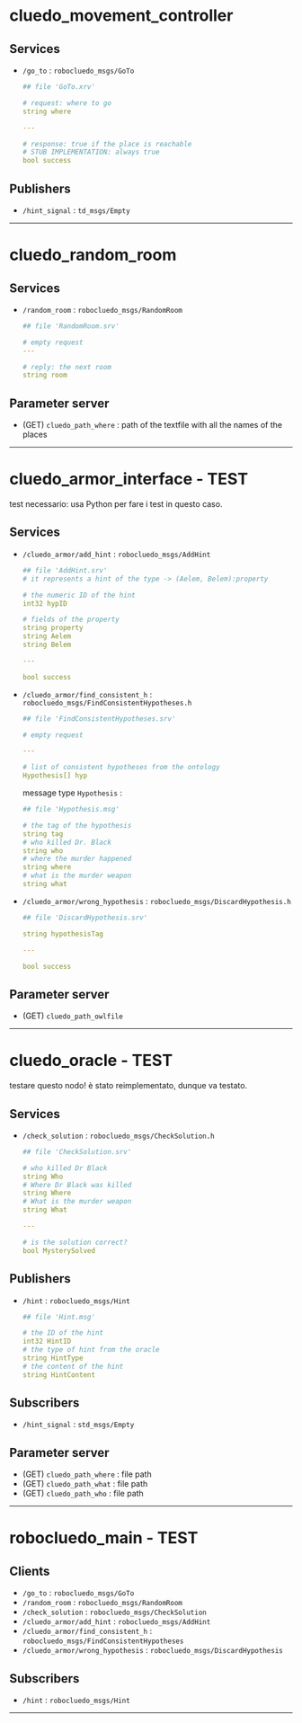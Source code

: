 

# cluedo_movement_controller

## Services

- `/go_to` : `robocluedo_msgs/GoTo`
    
    ```yaml
    ## file 'GoTo.xrv'
    
    # request: where to go
    string where
    
    ---
    
    # response: true if the place is reachable
    # STUB IMPLEMENTATION: always true
    bool success
    ```
    

## Publishers

- `/hint_signal` : `td_msgs/Empty`

---

# cluedo_random_room

## Services

- `/random_room` : `robocluedo_msgs/RandomRoom`
    
    ```yaml
    ## file 'RandomRoom.srv'
    
    # empty request
    ---
    
    # reply: the next room
    string room
    ```
    

## Parameter server

- (GET) `cluedo_path_where` : path of the textfile with all the names of the places

---

# cluedo_armor_interface - TEST

test necessario: usa Python per fare i test in questo caso. 

## Services

- `/cluedo_armor/add_hint` : `robocluedo_msgs/AddHint`
    
    ```yaml
    ## file 'AddHint.srv'
    # it represents a hint of the type -> (Aelem, Belem):property
    
    # the numeric ID of the hint
    int32 hypID
    
    # fields of the property
    string property
    string Aelem
    string Belem
    
    ---
    
    bool success
    ```
    
- `/cluedo_armor/find_consistent_h` : `robocluedo_msgs/FindConsistentHypotheses.h`
    
    ```yaml
    ## file 'FindConsistentHypotheses.srv'
    
    # empty request
    
    ---
    
    # list of consistent hypotheses from the ontology
    Hypothesis[] hyp
    ```
    
    message type `Hypothesis` : 
    
    ```yaml
    ## file 'Hypothesis.msg'
    
    # the tag of the hypothesis
    string tag
    # who killed Dr. Black
    string who
    # where the murder happened
    string where
    # what is the murder weapon
    string what
    ```
    
- `/cluedo_armor/wrong_hypothesis` : `robocluedo_msgs/DiscardHypothesis.h`
    
    ```yaml
    ## file 'DiscardHypothesis.srv'
    
    string hypothesisTag
    
    ---
    
    bool success
    ```
    

## Parameter server

- (GET) `cluedo_path_owlfile`

---

# cluedo_oracle - TEST

testare questo nodo! è stato reimplementato, dunque va testato. 

## Services

- `/check_solution` : `robocluedo_msgs/CheckSolution.h`
    
    ```yaml
    ## file 'CheckSolution.srv'
    
    # who killed Dr Black
    string Who
    # Where Dr Black was killed
    string Where
    # What is the murder weapon
    string What
    
    ---
    
    # is the solution correct?
    bool MysterySolved
    ```
    

## Publishers

- `/hint` : `robocluedo_msgs/Hint`
    
    ```yaml
    ## file 'Hint.msg'
    
    # the ID of the hint
    int32 HintID
    # the type of hint from the oracle
    string HintType
    # the content of the hint
    string HintContent
    ```
    

## Subscribers

- `/hint_signal` : `std_msgs/Empty`

## Parameter server

- (GET) `cluedo_path_where` : file path
- (GET) `cluedo_path_what` : file path
- (GET) `cluedo_path_who` : file path

---

# robocluedo_main - TEST

## Clients

- `/go_to` : `robocluedo_msgs/GoTo`
- `/random_room` : `robocluedo_msgs/RandomRoom`
- `/check_solution` : `robocluedo_msgs/CheckSolution`
- `/cluedo_armor/add_hint` : `robocluedo_msgs/AddHint`
- `/cluedo_armor/find_consistent_h` : `robocluedo_msgs/FindConsistentHypotheses`
- `/cluedo_armor/wrong_hypothesis` : `robocluedo_msgs/DiscardHypothesis`

## Subscribers

- `/hint` : `robocluedo_msgs/Hint`

---
